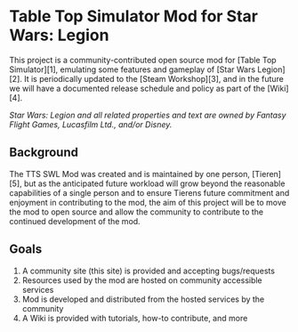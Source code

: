 # Table Top Simulator Mod for Star Wars: Legion

This project is a community-contributed open source mod for [Table Top Simulator][1],
emulating some features and gameplay of [Star Wars Legion][2]. It is periodically updated
to the [Steam Workshop][3], and in the future we will have a documented release schedule
and policy as part of the [Wiki][4].

_Star Wars: Legion and all related properties and text are owned by Fantasy Flight Games, Lucasfilm Ltd., and/or Disney._

## Background

The TTS SWL Mod was created and is maintained by one person, [Tieren][5], but as the
anticipated future workload will grow beyond the reasonable capabilities of a single person
and to ensure Tierens future commitment and enjoyment in contributing to the mod, the aim of
this project will be to move the mod to open source and allow the community to contribute to
the continued development of the mod.

## Goals

1. A community site (this site) is provided and accepting bugs/requests
2. Resources used by the mod are hosted on community accessible services
3. Mod is developed and distributed from the hosted services by the community
4. A Wiki is provided with tutorials, how-to contribute, and more
